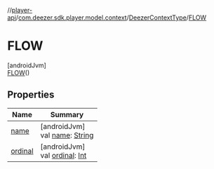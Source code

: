 //[player-api](../../../../index.md)/[com.deezer.sdk.player.model.context](../../index.md)/[DeezerContextType](../index.md)/[FLOW](index.md)

# FLOW

[androidJvm]\
[FLOW](index.md)()

## Properties

| Name                                                      | Summary                                                                                                                                                       |
| --------------------------------------------------------- | ------------------------------------------------------------------------------------------------------------------------------------------------------------- |
| [name](index.md#-372974862%2FProperties%2F-1037426161)    | [androidJvm]<br/>val [name](index.md#-372974862%2FProperties%2F-1037426161): [String](https://kotlinlang.org/api/latest/jvm/stdlib/kotlin/-string/index.html) |
| [ordinal](index.md#-739389684%2FProperties%2F-1037426161) | [androidJvm]<br/>val [ordinal](index.md#-739389684%2FProperties%2F-1037426161): [Int](https://kotlinlang.org/api/latest/jvm/stdlib/kotlin/-int/index.html)    |
